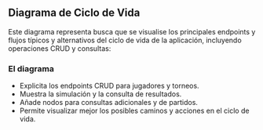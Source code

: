 ## Diagrama de Ciclo de Vida

Este diagrama representa busca que se visualise los principales endpoints y flujos típicos y alternativos del ciclo de vida de la aplicación, incluyendo operaciones CRUD y consultas:

### El diagrama

- Explicita los endpoints CRUD para jugadores y torneos.
- Muestra la simulación y la consulta de resultados.
- Añade nodos para consultas adicionales y de partidos.
- Permite visualizar mejor los posibles caminos y acciones en el ciclo de vida.
